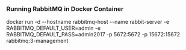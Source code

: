 ### Running  RabbitMQ in Docker Container
docker run -d --hostname rabbitmq-host --name rabbit-server -e RABBITMQ_DEFAULT_USER=admin -e RABBITMQ_DEFAULT_PASS=admin2017 -p 5672:5672 -p 15672:15672 rabbitmq:3-management

